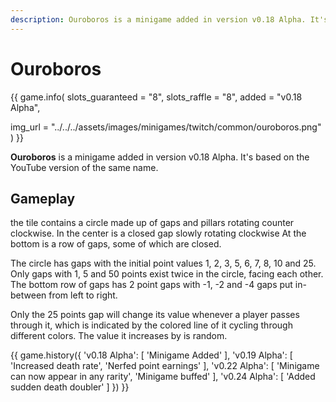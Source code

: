 ```yaml
---
description: Ouroboros is a minigame added in version v0.18 Alpha. It's based on the YouTube version of the same name.
---
```


# Ouroboros

{{ game.info(
  slots_guaranteed = "8",
  slots_raffle     = "8",
  added            = "v0.18 Alpha",
  
  img_url = "../../../assets/images/minigames/twitch/common/ouroboros.png"
) }}

**Ouroboros** is a minigame added in version v0.18 Alpha. It's based on the YouTube version of the same name.

## Gameplay

the tile contains a circle made up of gaps and pillars rotating counter clockwise. In the center is a closed gap slowly rotating clockwise At the bottom is a row of gaps, some of which are closed.

The circle has gaps with the initial point values 1, 2, 3, 5, 6, 7, 8, 10 and 25. Only gaps with 1, 5 and 50 points exist twice in the circle, facing each other.  
The bottom row of gaps has 2 point gaps with -1, -2 and -4 gaps put in-between from left to right.

Only the 25 points gap will change its value whenever a player passes through it, which is indicated by the colored line of it cycling through different colors. The value it increases by is random.

{{ game.history({
  'v0.18 Alpha': [
    'Minigame Added'
  ],
  'v0.19 Alpha': [
    'Increased death rate',
    'Nerfed point earnings'
  ],
  'v0.22 Alpha': [
    'Minigame can now appear in any rarity',
    'Minigame buffed'
  ],
  'v0.24 Alpha': [
    'Added sudden death doubler'
  ]
}) }}
